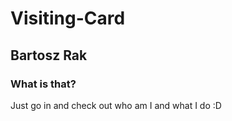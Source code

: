# Visiting-Card

## Bartosz Rak

### What is that?
Just go in and check out who am I and what I do :D